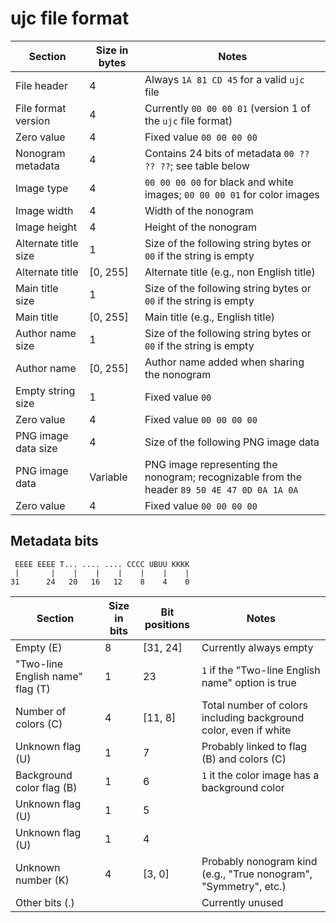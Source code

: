 # ujc file format

| Section              | Size in bytes | Notes                                                                                       |
| -------------------- | ------------- | ------------------------------------------------------------------------------------------- |
| File header          | 4             | Always `1A 81 CD 45` for a valid `ujc` file                                                 |
| File format version  | 4             | Currently `00 00 00 01` (version 1 of the `ujc` file format)                                |
| Zero value           | 4             | Fixed value `00 00 00 00`                                                                   |
| Nonogram metadata    | 4             | Contains 24 bits of metadata `00 ?? ?? ??`; see table below                                 |
| Image type           | 4             | `00 00 00 00` for black and white images; `00 00 00 01` for color images                    |
| Image width          | 4             | Width of the nonogram                                                                       |
| Image height         | 4             | Height of the nonogram                                                                      |
| Alternate title size | 1             | Size of the following string bytes or `00` if the string is empty                           |
| Alternate title      | [0, 255]      | Alternate title (e.g., non English title)                                                   |
| Main title size      | 1             | Size of the following string bytes or `00` if the string is empty                           |
| Main title           | [0, 255]      | Main title (e.g., English title)                                                            |
| Author name size     | 1             | Size of the following string bytes or `00` if the string is empty                           |
| Author name          | [0, 255]      | Author name added when sharing the nonogram                                                 |
| Empty string size    | 1             | Fixed value `00`                                                                            |
| Zero value           | 4             | Fixed value `00 00 00 00`                                                                   |
| PNG image data size  | 4             | Size of the following PNG image data                                                        |
| PNG image data       | Variable      | PNG image representing the nonogram; recognizable from the header `89 50 4E 47 0D 0A 1A 0A` |
| Zero value           | 4             | Fixed value `00 00 00 00`                                                                   |

## Metadata bits

     EEEE EEEE T... .... .... CCCC UBUU KKKK
     |       |    |    |    |    |    |    |
    31      24   20   16   12    8    4    0

| Section                          | Size in bits | Bit positions | Notes                                                            |
| -------------------------------- | ------------ | ------------- | ---------------------------------------------------------------- |
| Empty (E)                        | 8            | [31, 24]      | Currently always empty                                           |
| "Two-line English name" flag (T) | 1            | 23            | `1` if the "Two-line English name" option is true                |
| Number of colors (C)             | 4            | [11, 8]       | Total number of colors including background color, even if white |
| Unknown flag (U)                 | 1            | 7             | Probably linked to flag (B) and colors (C)                       |
| Background color flag (B)        | 1            | 6             | `1` it the color image has a background color                    |
| Unknown flag (U)                 | 1            | 5             |                                                                  |
| Unknown flag (U)                 | 1            | 4             |                                                                  |
| Unknown number (K)               | 4            | [3, 0]        | Probably nonogram kind (e.g., "True nonogram", "Symmetry", etc.) |
| Other bits (.)                   |              |               | Currently unused                                                 |
